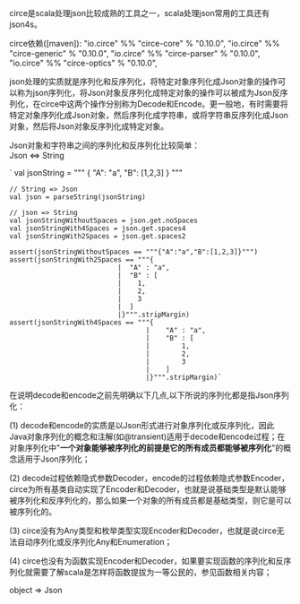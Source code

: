 circe是scala处理json比较成熟的工具之一，scala处理json常用的工具还有json4s。

circe依赖([maven]):
"io.circe" %% "circe-core" % "0.10.0",
"io.circe" %% "circe-generic" % "0.10.0",
"io.circe" %% "circe-parser" % "0.10.0",
"io.circe" %% "circe-optics" % "0.10.0",

json处理的实质就是序列化和反序列化，将特定对象序列化成Json对象的操作可以称为json序列化，将Json对象反序列化成特定对象的操作可以被成为Json反序列化，在circe中这两个操作分别称为Decode和Encode。更一般地，有时需要将特定对象序列化成Json对象，然后序列化成字符串，或将字符串反序列化成Json对象，然后将Json对象反序列化成特定对象。

Json对象和字符串之间的序列化和反序列化比较简单：  
Json <=> String

`    val jsonString = """ { "A": "a", "B": [1,2,3] } """
    
    // String => Json
    val json = parseString(jsonString)
    
    // json => String
    val jsonStringWithoutSpaces = json.get.noSpaces
    val jsonStringWith4Spaces = json.get.spaces4
    val jsonStringWith2Spaces = json.get.spaces2
    
    assert(jsonStringWithoutSpaces == """{"A":"a","B":[1,2,3]}""")
    assert(jsonStringWith2Spaces == """{
                               |  "A" : "a",
                               |  "B" : [
                               |    1,
                               |    2,
                               |    3
                               |  ]
                               |}""".stripMargin)
    assert(jsonStringWith4Spaces == """{
                                      |    "A" : "a",
                                      |    "B" : [
                                      |        1,
                                      |        2,
                                      |        3
                                      |    ]
                                      |}""".stripMargin)`

在说明decode和encode之前先明确以下几点,以下所说的序列化都是指Json序列化：

(1) decode和encode的实质是以Json形式进行对象序列化或反序列化，因此Java对象序列化的概念和注解(如@transient)适用于decode和encode过程；在对象序列化中"**一个对象能够被序列化的前提是它的所有成员都能够被序列化**"的概念适用于Json序列化；

(2) decode过程依赖隐式参数Decoder，encode的过程依赖隐式参数Encoder，circe为所有基类自动实现了Encoder和Decoder，也就是说基础类型是默认能够被序列化和反序列化的，那么如果一个对象的所有成员都是基础类型，则它是可以被序列化的。

(3) circe没有为Any类型和枚举类型实现Encoder和Decoder，也就是说circe无法自动序列化或反序列化Any和Enumeration；

(4) circe也没有为函数实现Encoder和Decoder，如果要实现函数的序列化和反序列化就需要了解scala是怎样将函数提拔为一等公民的，参见函数相关内容；


object => Json


